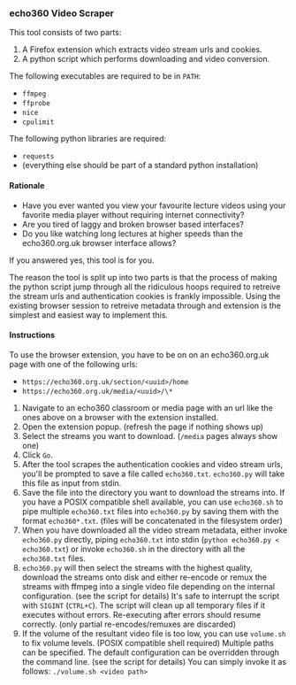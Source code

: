 ### echo360 Video Scraper
This tool consists of two parts:

1. A Firefox extension which extracts video stream urls and cookies.
2. A python script which performs downloading and video conversion.

The following executables are required to be in `PATH`:

- `ffmpeg`
- `ffprobe`
- `nice`
- `cpulimit`

The following python libraries are required:

- `requests`
- (everything else should be part of a standard python installation)

#### Rationale
- Have you ever wanted you view your favourite lecture videos using your
  favorite media player without requiring internet connectivity?
- Are you tired of laggy and broken browser based interfaces?
- Do you like watching long lectures at higher speeds than the
  echo360.org.uk browser interface allows?

If you answered yes, this tool is for you.

The reason the tool is split up into two parts is that the process of
making the python script jump through all the ridiculous hoops required
to retreive the stream urls and authentication cookies is frankly impossible.
Using the existing browser session to retreive metadata through and extension
is the simplest and easiest way to implement this.

#### Instructions
To use the browser extension, you have to be on on an echo360.org.uk
page with one of the following urls:

- `https://echo360.org.uk/section/<uuid>/home`
- `https://echo360.org.uk/media/<uuid>/\*`

1. Navigate to an echo360 classroom or media page with an url like the
   ones above on a browser with the extension installed.
2. Open the extension popup. (refresh the page if nothing shows up)
3. Select the streams you want to download. (`/media` pages always show one)
4. Click `Go`.
5. After the tool scrapes the authentication cookies and video stream urls,
   you'll be prompted to save a file called `echo360.txt`. `echo360.py` will
   take this file as input from stdin.
6. Save the file into the directory you want to download the streams into.
   If you have a POSIX compatible shell available, you can use `echo360.sh` to
   pipe multiple `echo360.txt` files into `echo360.py` by saving them with the
   format `echo360*.txt`. (files will be concatenated in the filesystem order)
7. When you have downloaded all the video stream metadata, either invoke
   `echo360.py` directly, piping `echo360.txt` into stdin
   (`python echo360.py < echo360.txt`) or invoke `echo360.sh` in the directory
   with all the `echo360.txt` files.
8. `echo360.py` will then select the streams with the highest quality,
   download the streams onto disk and either re-encode or remux the streams
   with ffmpeg into  a single video file depending on the internal configuration.
   (see the script for details) It's safe to interrupt the script with `SIGINT`
   (`CTRL+C`). The script will clean up all temporary files if it executes without
   errors. Re-executing after errors should resume correctly. (only partial
   re-encodes/remuxes are discarded)
9. If the volume of the resultant video file is too low, you can use
   `volume.sh` to fix volume levels. (POSIX compatible shell required)
   Multiple paths can be specified. The default configuration can be overridden
   through the command line. (see the script for details) You can simply
   invoke it as follows: `./volume.sh <video path>`
